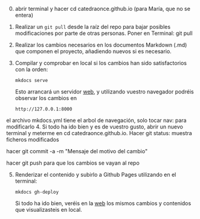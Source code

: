 0. abrir terminal y hacer cd catedraonce.github.io (para María, que no se entera)
1. Realizar un `git pull` desde la raíz del repo para bajar posibles modificaciones por parte de otras personas. Poner en Terminal: git pull
2. Realizar los cambios necesarios en los documentos Markdown (.md) que componen el proyecto, añadiendo nuevos si es necesario.
3. Compilar y comprobar en local si los cambios han sido satisfactorios con la orden:

   ```
   mkdocs serve
   ```
   Esto arrancará un servidor [web](http://127.0.0.1:8000), y utilizando vuestro navegador podréis observar los cambios en

   ```
   http://127.0.0.1:8000
   ```
el archivo mkdocs.yml tiene el arbol de navegación, solo tocar nav: para modificarlo
4. Si todo ha ido bien y es de vuestro gusto, abrir un nuevo terminal y meterme en cd catedraonce.github.io. Hacer git status: muestra ficheros modificados

hacer git commit -a -m "Mensaje del motivo del cambio"
 
hacer git push para que los cambios se vayan al repo

5. Renderizar el contenido y subirlo a Github Pages utilizando en el terminal:

   ```
   mkdocs gh-deploy
   ```
   Si todo ha ido bien, veréis en la [web](https://catedraonce.github.io/) los mismos cambios y contenidos que visualizasteis en local.


